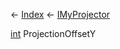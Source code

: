 ← [Index](Api-Index) ← [IMyProjector](Sandbox.ModAPI.Ingame.IMyProjector)

[int](System.Int32) ProjectionOffsetY

